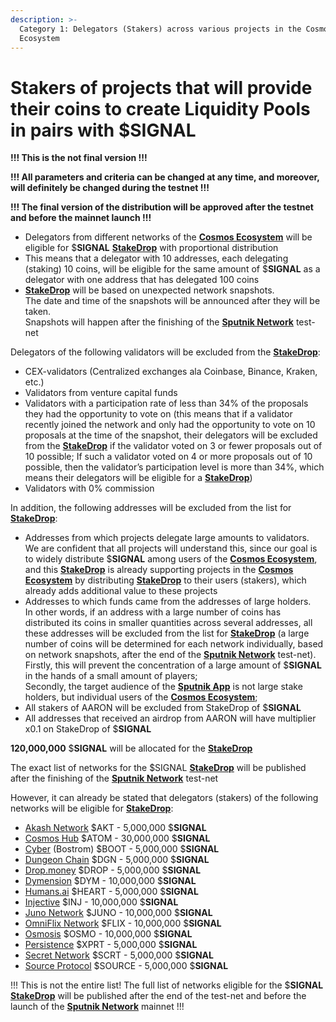 ```yaml
---
description: >-
  Category 1: Delegators (Stakers) across various projects in the Cosmos
  Ecosystem
---
```


# Stakers of projects that will provide their coins to create Liquidity Pools in pairs with $SIGNAL

**!!! This is the not final version !!!**

**!!! All parameters and criteria can be changed at any time, and moreover, will definitely be changed during the testnet !!!**

**!!! The final version of the distribution will be approved after the testnet and before the mainnet launch !!!**

* Delegators from different networks of the [**Cosmos Ecosystem**](../../../../glossary-of-terms-and-scheme/cosmos-ecosystem.md) will be eligible for $**SIGNAL** [**StakeDrop**](../) with proportional distribution&#x20;
* This means that a delegator with 10 addresses, each delegating (staking) 10 coins, will be eligible for the same amount of $**SIGNAL** as a delegator with one address that has delegated 100 coins&#x20;
* [**StakeDrop**](../) will be based on unexpected network snapshots. \
  The date and time of the snapshots will be announced after they will be taken. \
  Snapshots will happen after the finishing of the [**Sputnik Network**](../../../../sputnik-network-app-chain/) test-net

Delegators of the following validators will be excluded from the [**StakeDrop**](../):&#x20;

* CEX-validators (Centralized exchanges ala Coinbase, Binance, Kraken, etc.)&#x20;
* Validators from venture capital funds&#x20;
* Validators with a participation rate of less than 34% of the proposals they had the opportunity to vote on (this means that if a validator recently joined the network and only had the opportunity to vote on 10 proposals at the time of the snapshot, their delegators will be excluded from the [**StakeDrop**](../) if the validator voted on 3 or fewer proposals out of 10 possible; If such a validator voted on 4 or more proposals out of 10 possible, then the validator’s participation level is more than 34%, which means their delegators will be eligible for a [**StakeDrop**](../))&#x20;
* Validators with 0% commission&#x20;

In addition, the following addresses will be excluded from the list for [**StakeDrop**](../):&#x20;

* Addresses from which projects delegate large amounts to validators. \
  We are confident that all projects will understand this, since our goal is to widely distribute $**SIGNAL** among users of the [**Cosmos Ecosystem**](../../../../glossary-of-terms-and-scheme/cosmos-ecosystem.md), and this [**StakeDrop**](../) is already supporting projects in the [**Cosmos Ecosystem**](../../../../glossary-of-terms-and-scheme/cosmos-ecosystem.md) by distributing [**StakeDrop**](../) to their users (stakers), which already adds additional value to these projects&#x20;
* Addresses to which funds came from the addresses of large holders. \
  In other words, if an address with a large number of coins has distributed its coins in smaller quantities across several addresses, all these addresses will be excluded from the list for [**StakeDrop**](../) (a large number of coins will be determined for each network individually, based on network snapshots, after the end of the [**Sputnik Network**](../../../../sputnik-network-app-chain/) test-net). \
  Firstly, this will prevent the concentration of a large amount of $**SIGNAL** in the hands of a small amount of players; \
  Secondly, the target audience of the [**Sputnik App**](../../../../sputnik-app/) is not large stake holders, but individual users of the [**Cosmos Ecosystem**](../../../../glossary-of-terms-and-scheme/cosmos-ecosystem.md);&#x20;
* All stakers of AARON will be excluded from StakeDrop of $**SIGNAL**
* All addresses that received an airdrop from AARON will have multiplier x0.1 on StakeDrop of $**SIGNAL**&#x20;

**120,000,000** $**SIGNAL** will be allocated for the [**StakeDrop**](../)&#x20;

The exact list of networks for the $SIGNAL [**StakeDrop**](../) will be published after the finishing of the [**Sputnik Network**](../../../../sputnik-network-app-chain/) test-net

However, it can already be stated that delegators (stakers) of the following networks will be eligible for [**StakeDrop**](../):&#x20;

* [Akash Network](https://akash.network/) $AKT - 5,000,000 $**SIGNAL**
* [Cosmos Hub](https://cosmos.network/) $ATOM - 30,000,000 $**SIGNAL**
* [Cyber](https://cyb.ai/) (Bostrom) $BOOT - 5,000,000 $**SIGNAL**
* [Dungeon Chain](https://cryptodungeon.org/) $DGN - 5,000,000 $**SIGNAL**
* [Drop.money](https://www.drop.money/) $DROP - 5,000,000 $**SIGNAL**
* [Dymension](https://dymension.xyz/) $DYM - 10,000,000 $**SIGNAL**
* [Humans.ai](https://humans.ai/) $HEART - 5,000,000 $**SIGNAL**
* [Injective](https://injective.com/) $INJ - 10,000,000 $**SIGNAL**
* [Juno Network](https://junonetwork.io/) $JUNO - 10,000,000 $**SIGNAL**
* [OmniFlix Network](https://www.omniflix.network/) $FLIX - 10,000,000 $**SIGNAL**
* [Osmosis](https://osmosis.zone/) $OSMO - 10,000,000 $**SIGNAL**
* [Persistence](https://persistence.one/) $XPRT - 5,000,000 $**SIGNAL**
* [Secret Network](https://scrt.network/) $SCRT - 5,000,000 $**SIGNAL**
* [Source Protocol](https://www.sourceprotocol.io/) $SOURCE - 5,000,000 $**SIGNAL**

!!! This is not the entire list! The full list of networks eligible for the $**SIGNAL** [**StakeDrop**](../) will be published after the end of the test-net and before the launch of the [**Sputnik Network**](../../../../sputnik-network-app-chain/) mainnet !!!
